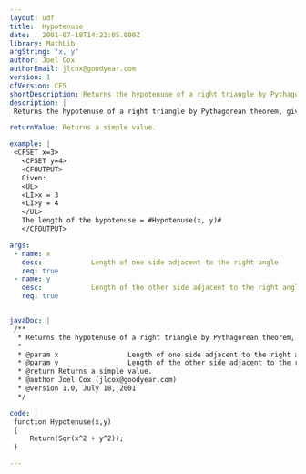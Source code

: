 ```yaml
---
layout: udf
title:  Hypotenuse
date:   2001-07-18T14:22:05.000Z
library: MathLib
argString: "x, y"
author: Joel Cox
authorEmail: jlcox@goodyear.com
version: 1
cfVersion: CF5
shortDescription: Returns the hypotenuse of a right triangle by Pythagorean theorem, given the lengths of the other two sides.
description: |
 Returns the hypotenuse of a right triangle by Pythagorean theorem, given the lengths of the other two sides.

returnValue: Returns a simple value.

example: |
 <CFSET x=3>
   <CFSET y=4>
   <CFOUTPUT>
   Given:
   <UL>
   <LI>x = 3
   <LI>y = 4
   </UL>
   The length of the hypotenuse = #Hypotenuse(x, y)#
   </CFOUTPUT>

args:
 - name: x
   desc:            Length of one side adjacent to the right angle
   req: true
 - name: y
   desc:            Length of the other side adjacent to the right angle
   req: true


javaDoc: |
 /**
  * Returns the hypotenuse of a right triangle by Pythagorean theorem, given the lengths of the other two sides.
  * 
  * @param x                 Length of one side adjacent to the right angle 
  * @param y                 Length of the other side adjacent to the right angle 
  * @return Returns a simple value. 
  * @author Joel Cox (jlcox@goodyear.com) 
  * @version 1.0, July 18, 2001 
  */

code: |
 function Hypotenuse(x,y)
 {
     Return(Sqr(x^2 + y^2));
 }

---
```


